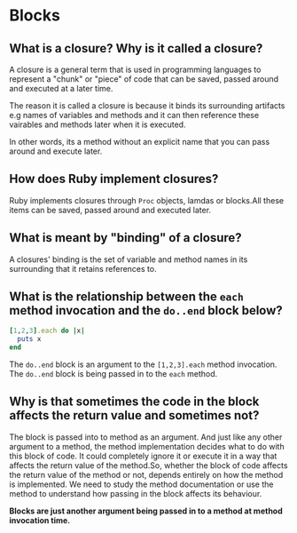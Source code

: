 # Blocks

## What is a closure? Why is it called a closure?

A closure is a general term that is used in programming languages to represent a "chunk" or "piece" of code that can be saved, passed around and executed at a later time.

The reason it is called a closure is because it binds its surrounding artifacts e.g names of variables and methods and it can then reference these vairables and methods later when it is executed.

In other words, its a method without an explicit name that you can pass around and execute later.

## How does Ruby implement closures?

Ruby implements closures through `Proc` objects, lamdas or blocks.All these items can be saved, passed around and executed later.

## What is meant by "binding" of a closure?

A closures' binding is the set of variable and method names in its surrounding that it retains references to.

## What is the relationship between the `each` method invocation and the `do..end` block below?

```ruby
[1,2,3].each do |x|
  puts x
end
```
The `do..end` block is an argument to the `[1,2,3].each` method invocation. The `do..end` block is being passed in to the `each` method. 

## Why is that sometimes the code in the block affects the return value and sometimes not?

The block is passed into to method as an argument. And just like any other argument to a method, the method implementation decides what to do with this block of code. It could completely ignore it or execute it in a way that affects the return value of the method.So, whether the block of code affects the return value of the method or not, depends entirely on how the method is implemented. We need to study the method documentation or use the method to understand how passing in the block affects its behaviour.

**Blocks are just another argument being passed in to a method at method invocation time.**


